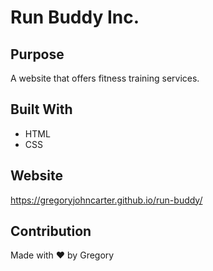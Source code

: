 # Run Buddy Inc.

## Purpose
A website that offers fitness training services.

## Built With
* HTML
* CSS

## Website
 https://gregoryjohncarter.github.io/run-buddy/

## Contribution
Made with ❤️ by Gregory
